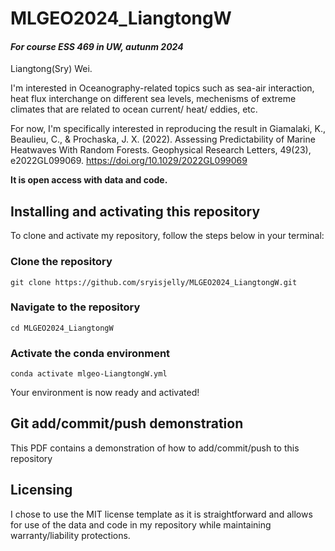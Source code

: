# MLGEO2024_LiangtongW
#### *For course ESS 469 in UW, autunm 2024*

Liangtong(Sry) Wei. 

I'm interested in Oceanography-related topics such as sea-air interaction, heat flux interchange on different sea levels, mechenisms of extreme climates that are related to ocean current/ heat/ eddies, etc. 

For now, I'm specifically interested in reproducing the result in 
Giamalaki, K., Beaulieu, C., & Prochaska, J. X. (2022). Assessing Predictability of Marine Heatwaves With Random Forests. Geophysical Research Letters, 49(23), e2022GL099069. https://doi.org/10.1029/2022GL099069

**It is open access with data and code.**

## Installing and activating this repository
To clone and activate my repository, follow the steps below in your terminal:

### Clone the repository
```git clone https://github.com/sryisjelly/MLGEO2024_LiangtongW.git```

### Navigate to the repository
```cd MLGEO2024_LiangtongW```

### Activate the conda environment
```conda activate mlgeo-LiangtongW.yml```

Your environment is now ready and activated!

## Git add/commit/push demonstration
This PDF contains a demonstration of how to add/commit/push to this repository

## Licensing
I chose to use the MIT license template as it is straightforward and allows for use of the data and code in my repository while maintaining warranty/liability protections.
